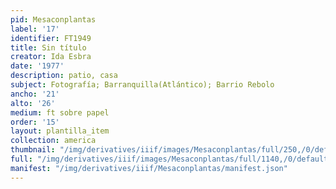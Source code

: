 ```yaml
---
pid: Mesaconplantas
label: '17'
identifier: FT1949
title: Sin título
creator: Ida Esbra
date: '1977'
description: patio, casa
subject: Fotografía; Barranquilla(Atlántico); Barrio Rebolo
ancho: '21'
alto: '26'
medium: ft sobre papel
order: '15'
layout: plantilla_item
collection: america
thumbnail: "/img/derivatives/iiif/images/Mesaconplantas/full/250,/0/default.jpg"
full: "/img/derivatives/iiif/images/Mesaconplantas/full/1140,/0/default.jpg"
manifest: "/img/derivatives/iiif/Mesaconplantas/manifest.json"
---
```

